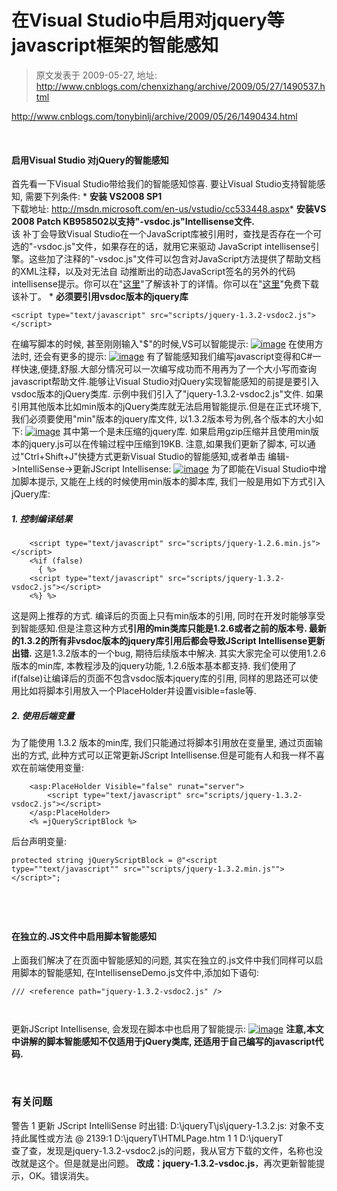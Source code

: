 # 在Visual Studio中启用对jquery等javascript框架的智能感知 
> 原文发表于 2009-05-27, 地址: http://www.cnblogs.com/chenxizhang/archive/2009/05/27/1490537.html 


<http://www.cnblogs.com/tonybinlj/archive/2009/05/26/1490434.html>

  

 #### 启用Visual Studio 对jQuery的智能感知

 首先看一下Visual Studio带给我们的智能感知惊喜. 要让Visual Studio支持智能感知, 需要下列条件: * **安装 VS2008 SP1**  
下载地址: <http://msdn.microsoft.com/en-us/vstudio/cc533448.aspx>* **安装VS 2008 Patch KB958502以支持"-vsdoc.js"Intellisense文件.**  
该 补丁会导致Visual Studio在一个JavaScript库被引用时，查找是否存在一个可选的"-vsdoc.js"文件，如果存在的话，就用它来驱动 JavaScript intellisense引擎。这些加了注释的"-vsdoc.js"文件可以包含对JavaScript方法提供了帮助文档的XML注释，以及对无法自 动推断出的动态JavaScript签名的另外的代码intellisense提示。你可以在"[这里](http://blogs.msdn.com/webdevtools/archive/2008/11/07/hotfix-to-enable-vsdoc-js-intellisense-doc-files-is-now-available.aspx)"了解该补丁的详情。你可以在"[这里](http://code.msdn.microsoft.com/KB958502/Release/ProjectReleases.aspx?ReleaseId=1736)"免费下载该补丁。 * **必须要引用vsdoc版本的jquery库**
```
<script type="text/javascript" src="scripts/jquery-1.3.2-vsdoc2.js"></script>
```


在编写脚本的时候, 甚至刚刚输入"$"的时候,VS可以智能提示:
[![image](http://images.cnblogs.com/cnblogs_com/zhangziqiu/WindowsLiveWriter/jQuery_7943/image_thumb_4.png "image")](http://images.cnblogs.com/cnblogs_com/zhangziqiu/WindowsLiveWriter/jQuery_7943/image_10.png)
在使用方法时, 还会有更多的提示:
[![image](http://images.cnblogs.com/cnblogs_com/zhangziqiu/WindowsLiveWriter/jQuery_7943/image_thumb_3.png "image")](http://images.cnblogs.com/cnblogs_com/zhangziqiu/WindowsLiveWriter/jQuery_7943/image_8.png)
有了智能感知我们编写javascript变得和C#一样快速,便捷,舒服.大部分情况可以一次编写成功而不用再为了一个大小写而查询 javascript帮助文件.能够让Visual Studio对jQuery实现智能感知的前提是要引入vsdoc版本的jQuery类库. 示例中我们引入了"jquery-1.3.2-vsdoc2.js"文件. 如果引用其他版本比如min版本的jQuery类库就无法启用智能提示.但是在正式环境下, 我们必须要使用"min"版本的jquery库文件, 以1.3.2版本号为例,各个版本的大小如下:
[![image](http://images.cnblogs.com/cnblogs_com/zhangziqiu/WindowsLiveWriter/jQuery_7943/image_thumb_2.png "image")](http://images.cnblogs.com/cnblogs_com/zhangziqiu/WindowsLiveWriter/jQuery_7943/image_6.png)
其中第一个是未压缩的jquery库. 如果启用gzip压缩并且使用min版本的jquery.js可以在传输过程中压缩到19KB.
注意,如果我们更新了脚本, 可以通过"Ctrl+Shift+J"快捷方式更新Visual Studio的智能感知,或者单击 编辑->IntelliSense->更新JScript Intellisense:
[![image](http://images.cnblogs.com/cnblogs_com/zhangziqiu/WindowsLiveWriter/jQuery_7943/image_thumb_1.png "image")](http://images.cnblogs.com/cnblogs_com/zhangziqiu/WindowsLiveWriter/jQuery_7943/image_4.png)
为了即能在Visual Studio中增加脚本提示, 又能在上线的时候使用min版本的脚本库, 我们一般是用如下方式引入jQuery库:
##### 1. 控制编译结果


```
    <script type="text/javascript" src="scripts/jquery-1.2.6.min.js"></script>  
    <%if (false)  
      { %>  
    <script type="text/javascript" src="scripts/jquery-1.3.2-vsdoc2.js"></script>      
    <%} %>
```

这是网上推荐的方式. 编译后的页面上只有min版本的引用, 同时在开发时能够享受到智能感知.但是注意这种方式**引用的min类库只能是1.2.6或者之前的版本号. 最新的1.3.2的所有非vsdoc版本的jquery库引用后都会导致JScript Intellisense更新出错.** 这是1.3.2版本的一个bug, 期待后续版本中解决. 其实大家完全可以使用1.2.6版本的min库, 本教程涉及的jquery功能, 1.2.6版本基本都支持.
我们使用了if(false)让编译后的页面不包含vsdoc版本jquery库的引用, 同样的思路还可以使用比如将脚本引用放入一个PlaceHolder并设置visible=fasle等.
##### 2. 使用后端变量


为了能使用 1.3.2 版本的min库, 我们只能通过将脚本引用放在变量里, 通过页面输出的方式, 此种方式可以正常更新JScript Intellisense.但是可能有人和我一样不喜欢在前端使用变量:
```
    <asp:PlaceHolder Visible="false" runat="server">  
        <script type="text/javascript" src="scripts/jquery-1.3.2-vsdoc2.js"></script>  
    </asp:PlaceHolder>  
    <% =jQueryScriptBlock %>
```

后台声明变量:
```
protected string jQueryScriptBlock = @"<script type=""text/javascript"" src=""scripts/jquery-1.3.2.min.js""></script>";
```

```
   
  
  

```

#### 


#### 


#### 在独立的.JS文件中启用脚本智能感知


上面我们解决了在页面中智能感知的问题, 其实在独立的.js文件中我们同样可以启用脚本的智能感知, 在IntellisenseDemo.js文件中,添加如下语句:
```
/// <reference path="jquery-1.3.2-vsdoc2.js" />  

```

```
 
```

更新JScript Intellisense, 会发现在脚本中也启用了智能提示:
[![image](http://images.cnblogs.com/cnblogs_com/zhangziqiu/WindowsLiveWriter/jQuery_7943/image_thumb.png "image")](http://images.cnblogs.com/cnblogs_com/zhangziqiu/WindowsLiveWriter/jQuery_7943/image_2.png)
**注意,本文中讲解的脚本智能感知不仅适用于jQuery类库, 还适用于自己编写的javascript代码.**
 


 


### 有关问题


警告 1 更新 JScript IntelliSense 时出错: D:\jqueryT\js\jquery-1.3.2.js: 对象不支持此属性或方法 @ 2139:1 D:\jqueryT\HTMLPage.htm 1 1 D:\jqueryT\
查了查，发现是jquery-1.3.2-vsdoc2.js的问题，我从官方下载的文件，名称也没改就是这个。但是就是出问题。
**改成：jquery-1.3.2-vsdoc.js**，再次更新智能提示，OK。错误消失。











































